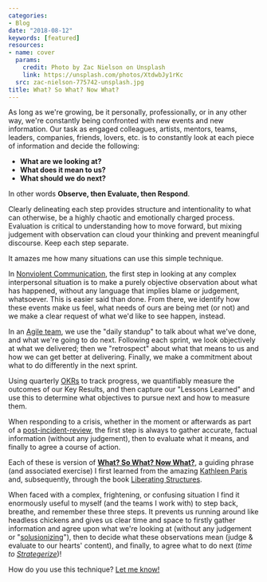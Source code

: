 ```yaml
---
categories:
- Blog
date: "2018-08-12"
keywords: [featured]
resources:
- name: cover
  params:
    credit: Photo by Zac Nielson on Unsplash
    link: https://unsplash.com/photos/XtdwbJy1rKc
  src: zac-nielson-775742-unsplash.jpg
title: What? So What? Now What?
---
```


As long as we're growing, be it personally, professionally, or in any other way, we're constantly being confronted with new events and new information. Our task as engaged colleagues, artists, mentors, teams, leaders, companies, friends, lovers, etc. is to constantly look at each piece of information and decide the following: 

>
* **What are we looking at?**
* **What does it mean to us?**
* **What should we do next?**

In other words **Observe, then Evaluate, then Respond**.

Clearly delineating each step provides structure and intentionality to what can otherwise, be a highly chaotic and emotionally charged process. Evaluation is critical to understanding how to move forward, but mixing judgement with observation can cloud your thinking and prevent meaningful discourse. Keep each step separate.

It amazes me how many situations can use this simple technique.

In <a href="/blog/nvc">Nonviolent Communication</a>, the first step in looking at any complex interpersonal situation is to make a purely objective observation about what has happened, without any language that implies blame or judgement, whatsoever. This is easier said than done. From there, we identify how these events make us feel, what needs of ours are being met (or not) and we make a clear request of what we'd like to see happen, instead.

In an <a href="https://www.gov.uk/service-manual/agile-delivery" target="_blank">Agile team</a>, we use the "daily standup" to talk about what we've done, and what we're going to do next. Following each sprint, we look objectively at what we delivered; then we "retrospect" about what that means to us and how we can get better at delivering. Finally, we make a commitment about what to do differently in the next sprint.

Using quarterly <a href="/blog/running-an-okr-setting-workshop/">OKRs</a> to track progress, we quantifiably measure the outcomes of our Key Results, and then capture our "Lessons Learned" and use this to determine what objectives to pursue next and how to measure them.

When responding to a crisis, whether in the moment or afterwards as part of a <a href="/https://github.com/etsy/DebriefingFacilitationGuide/tree/master/guide">post-incident-review</a>, the first step is always to gather accurate, factual information (without any judgement), then to evaluate what it means, and finally to agree a course of action.

Each of these is version of **<a href="http://www.liberatingstructures.com/9-what-so-what-now-what-w/">What? So What? Now What?</a>**, a guiding phrase (and associated exercise) I first learned from the amazing <a href="http://kathleenparis.com/" target="_blank">Kathleen Paris</a> and, subsequently, through the book <a href="http://www.liberatingstructures.com/" target="_blank">Liberating Structures</a>.

When faced with a complex, frightening, or confusing situation I find it enormously useful to myself (and the teams I work with) to step back, breathe, and remember these three steps. It prevents us running around like headless chickens and gives us clear time and space to firstly gather information and agree upon what we're looking at (without any judgement or "<a href="https://www.urbandictionary.com/define.php?term=solutionizing">solusionizing</a>"), then to decide what these observations mean (judge & evaluate to our hearts' content), and finally, to agree what to do next (_time to <a href="https://en.wikipedia.org/wiki/Strategery">Strategerize</a>_)!

How do you use this technique? <a href="/contact">Let me know!</a>

